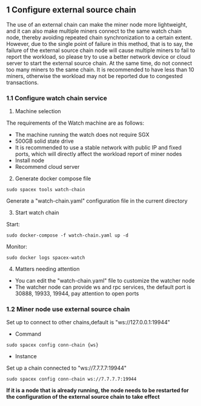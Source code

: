 
## 1 Configure external source chain

The use of an external chain can make the miner node more lightweight, and it can also make multiple miners connect to the same watch chain node, thereby avoiding repeated chain synchronization to a certain extent. However, due to the single point of failure in this method, that is to say, the failure of the external source chain node will cause multiple miners to fail to report the workload, so please try to use a better network device or cloud server to start the external source chain. At the same time, do not connect too many miners to the same chain. It is recommended to have less than 10 miners, otherwise the workload may not be reported due to congested transactions.

### 1.1 Configure watch chain service

1. Machine selection

The requirements of the Watch machine are as follows:
- The machine running the watch does not require SGX
- 500GB solid state drive
- It is recommended to use a stable network with public IP and fixed ports, which will directly affect the workload report of miner nodes
- Install node
- Recommend cloud server

2. Generate docker compose file

```shell
sudo spacex tools watch-chain
```

Generate a "watch-chain.yaml" configuration file in the current directory

3. Start watch chain

Start:
```shell
sudo docker-compose -f watch-chain.yaml up -d
```

Monitor:
```shell
sudo docker logs spacex-watch
```

4. Matters needing attention

- You can edit the "watch-chain.yaml" file to customize the watcher node
- The watcher node can provide ws and rpc services, the default port is 30888, 19933, 19944, pay attention to open ports

### 1.2 Miner node use external source chain

Set up to connect to other chains,default is "ws://127.0.0.1:19944"

- Command
```shell
sudo spacex config conn-chain {ws}
```
- Instance

Set up a chain connected to "ws://7.7.7.7:19944"

```shell
sudo spacex config conn-chain ws://7.7.7.7:19944
```

**If it is a node that is already running, the node needs to be restarted for the configuration of the external source chain to take effect**